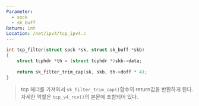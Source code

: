 ```yaml
---
Parameter:
  - sock
  - sk_buff
Return: int
Location: /net/ipv4/tcp_ipv4.c
---
```

```c
int tcp_filter(struct sock *sk, struct sk_buff *skb)
{
    struct tcphdr *th = (struct tcphdr *)skb->data;
  
    return sk_filter_trim_cap(sk, skb, th->doff * 4);
}
```

>tcp 헤더를 가져와서 `sk_filter_trim_cap()`함수의 return값을 반환하게 된다. 자세한 역할은 `tcp_v4_rcv()`의 본문에 포함되어 있다.